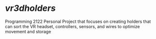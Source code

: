 # *vr3dholders*
Programming 2122 Personal Project that focuses on creating holders that can sort the VR headset, controllers, sensors, and wires to optimize movement and storage
